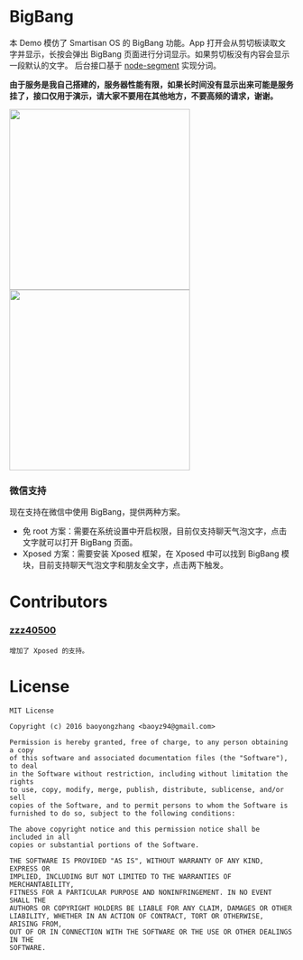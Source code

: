 # BigBang

本 Demo 模仿了 Smartisan OS 的 BigBang 功能。App 打开会从剪切板读取文字并显示，长按会弹出 BigBang 页面进行分词显示。如果剪切板没有内容会显示一段默认的文字。
后台接口基于 [node-segment](https://github.com/leizongmin/node-segment) 实现分词。

__由于服务是我自己搭建的，服务器性能有限，如果长时间没有显示出来可能是服务挂了，接口仅用于演示，请大家不要用在其他地方，不要高频的请求，谢谢。__

<img src="https://github.com/baoyongzhang/BigBang/blob/master/design/bigbang_demo.gif" width=320/>
<img src="https://github.com/baoyongzhang/BigBang/blob/master/design/gitbang_demo_wechat.gif" width=320/>

### 微信支持

现在支持在微信中使用 BigBang，提供两种方案。
* 免 root 方案：需要在系统设置中开启权限，目前仅支持聊天气泡文字，点击文字就可以打开 BigBang 页面。
* Xposed 方案：需要安装 Xposed 框架，在 Xposed 中可以找到 BigBang 模块，目前支持聊天气泡文字和朋友全文字，点击两下触发。

# Contributors

### [zzz40500](https://github.com/zzz40500/)
```
增加了 Xposed 的支持。
```

# License

``` 
MIT License

Copyright (c) 2016 baoyongzhang <baoyz94@gmail.com>

Permission is hereby granted, free of charge, to any person obtaining a copy
of this software and associated documentation files (the "Software"), to deal
in the Software without restriction, including without limitation the rights
to use, copy, modify, merge, publish, distribute, sublicense, and/or sell
copies of the Software, and to permit persons to whom the Software is
furnished to do so, subject to the following conditions:

The above copyright notice and this permission notice shall be included in all
copies or substantial portions of the Software.

THE SOFTWARE IS PROVIDED "AS IS", WITHOUT WARRANTY OF ANY KIND, EXPRESS OR
IMPLIED, INCLUDING BUT NOT LIMITED TO THE WARRANTIES OF MERCHANTABILITY,
FITNESS FOR A PARTICULAR PURPOSE AND NONINFRINGEMENT. IN NO EVENT SHALL THE
AUTHORS OR COPYRIGHT HOLDERS BE LIABLE FOR ANY CLAIM, DAMAGES OR OTHER
LIABILITY, WHETHER IN AN ACTION OF CONTRACT, TORT OR OTHERWISE, ARISING FROM,
OUT OF OR IN CONNECTION WITH THE SOFTWARE OR THE USE OR OTHER DEALINGS IN THE
SOFTWARE.
```
